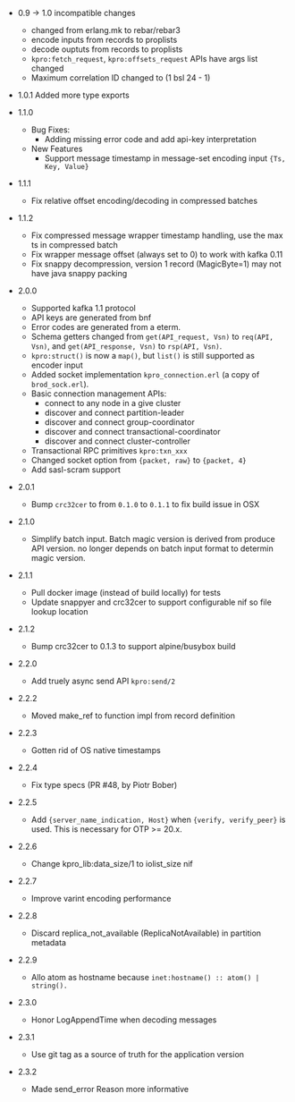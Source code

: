 * 0.9 -> 1.0 incompatible changes
  - changed from erlang.mk to rebar/rebar3
  - encode inputs from records to proplists
  - decode ouptuts from records to proplists
  - `kpro:fetch_request`, `kpro:offsets_request` APIs have args list changed
  - Maximum correlation ID changed to (1 bsl 24 - 1)

* 1.0.1 Added more type exports
* 1.1.0
  - Bug Fixes:
      * Adding missing error code and add api-key interpretation
  - New Features
      * Support message timestamp in message-set encoding input `{Ts, Key, Value}`
* 1.1.1
  - Fix relative offset encoding/decoding in compressed batches
* 1.1.2
  - Fix compressed message wrapper timestamp handling, use the max ts in compressed batch
  - Fix wrapper message offset (always set to 0) to work with kafka 0.11
  - Fix snappy decompression, version 1 record (MagicByte=1) may not have java snappy packing
* 2.0.0
  - Supported kafka 1.1 protocol
  - API keys are generated from bnf
  - Error codes are generated from a eterm.
  - Schema getters changed from `get(API_request, Vsn)` to `req(API, Vsn)`,
    and `get(API_response, Vsn)` to `rsp(API, Vsn)`.
  - `kpro:struct()` is now a `map()`, but `list()` is still supported as encoder input
  - Added socket implementation `kpro_connection.erl` (a copy of `brod_sock.erl`).
  - Basic connection management APIs:
      * connect to any node in a give cluster
      * discover and connect partition-leader
      * discover and connect group-coordinator
      * discover and connect transactional-coordinator
      * discover and connect cluster-controller
  - Transactional RPC primitives `kpro:txn_xxx`
  - Changed socket option from `{packet, raw}` to `{packet, 4}`
  - Add sasl-scram support
* 2.0.1
  - Bump `crc32cer` to from `0.1.0` to `0.1.1` to fix build issue in OSX
* 2.1.0
  - Simplify batch input. Batch magic version is derived from produce API version.
    no longer depends on batch input format to determin magic version.
* 2.1.1
  - Pull docker image (instead of build locally) for tests
  - Update snappyer and crc32cer to support configurable nif so file lookup location
* 2.1.2
  - Bump crc32cer to 0.1.3 to support alpine/busybox build
* 2.2.0
  - Add truely async send API `kpro:send/2`
* 2.2.2
  - Moved make_ref to function impl from record definition
* 2.2.3
  - Gotten rid of OS native timestamps
* 2.2.4
  - Fix type specs (PR #48, by Piotr Bober)
* 2.2.5
  - Add `{server_name_indication, Host}` when `{verify, verify_peer}` is
    used. This is necessary for OTP >= 20.x.
* 2.2.6
  - Change kpro_lib:data_size/1 to iolist_size nif
* 2.2.7
  - Improve varint encoding performance
* 2.2.8
  - Discard replica_not_available (ReplicaNotAvailable) in partition metadata
* 2.2.9
  - Allo atom as hostname because `inet:hostname() :: atom() | string().`
* 2.3.0
  - Honor LogAppendTime when decoding messages
* 2.3.1
  - Use git tag as a source of truth for the application version  
* 2.3.2
  - Made send_error Reason more informative
